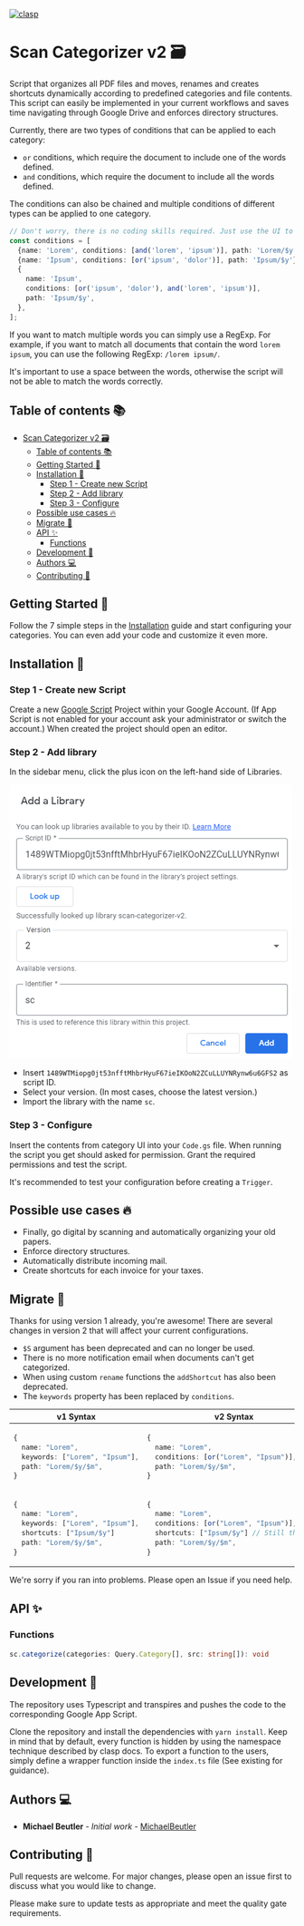 [![clasp](https://img.shields.io/badge/built%20with-clasp-4285f4.svg)](https://github.com/google/clasp)

# Scan Categorizer v2 🗃

Script that organizes all PDF files and moves, renames and creates shortcuts dynamically according to predefined categories and file contents. This script can easily be implemented in your current workflows and saves time navigating through Google Drive and enforces directory structures.

Currently, there are two types of conditions that can be applied to each category:

- `or` conditions, which require the document to include one of the words defined.
- `and` conditions, which require the document to include all the words defined.

The conditions can also be chained and multiple conditions of different types can be applied to one category.

```ts
// Don't worry, there is no coding skills required. Just use the UI to generate conditions!
const conditions = [
  {name: 'Lorem', conditions: [and('lorem', 'ipsum')], path: 'Lorem/$y'},
  {name: 'Ipsum', conditions: [or('ipsum', 'dolor')], path: 'Ipsum/$y'},
  {
    name: 'Ipsum',
    conditions: [or('ipsum', 'dolor'), and('lorem', 'ipsum')],
    path: 'Ipsum/$y',
  },
];
```

If you want to match multiple words you can simply use a RegExp. For example, if you want to match all documents that contain the word `lorem ipsum`, you can use the following RegExp: `/lorem ipsum/`.

It's important to use a space between the words, otherwise the script will not be able to match the words correctly.

## Table of contents 📚

- [Scan Categorizer v2 🗃](#scan-categorizer-v2-)
  - [Table of contents 📚](#table-of-contents-)
  - [Getting Started 🚀](#getting-started-)
  - [Installation 👾](#installation-)
    - [Step 1 - Create new Script](#step-1---create-new-script)
    - [Step 2 - Add library](#step-2---add-library)
    - [Step 3 - Configure](#step-3---configure)
  - [Possible use cases 🔥](#possible-use-cases-)
  - [Migrate 🚧](#migrate-)
  - [API ✨](#api-)
    - [Functions](#functions)
  - [Development 🦺](#development-)
  - [Authors 💻](#authors-)
  - [Contributing 🤝](#contributing-)

## Getting Started 🚀

Follow the 7 simple steps in the [Installation](#installation) guide and start configuring your categories. You can even add your code and customize it even more.

## Installation 👾

### Step 1 - Create new Script

Create a new [Google Script](https://script.google.com/) Project within your Google Account. (If App Script is not enabled for your account ask your administrator or switch the account.) When created the project should open an editor.

### Step 2 - Add library

In the sidebar menu, click the plus icon on the left-hand side of Libraries.

![Screenshot](assets/add_lib.png)

- Insert `1489WTMiopg0jt53nfftMhbrHyuF67ieIKOoN2ZCuLLUYNRynw6u6GFS2` as script ID.
- Select your version. (In most cases, choose the latest version.)
- Import the library with the name `sc`.

### Step 3 - Configure

Insert the contents from category UI into your `Code.gs` file.
When running the script you get should asked for permission. Grant the required permissions and test the script.

It's recommended to test your configuration before creating a `Trigger`.

## Possible use cases 🔥

- Finally, go digital by scanning and automatically organizing your old papers.
- Enforce directory structures.
- Automatically distribute incoming mail.
- Create shortcuts for each invoice for your taxes.

## Migrate 🚧

Thanks for using version 1 already, you're awesome! There are several changes in version 2 that will affect your current configurations.

- `$S` argument has been deprecated and can no longer be used.
- There is no more notification email when documents can't get categorized.
- When using custom `rename` functions the `addShortcut` has also been deprecated.
- The `keywords` property has been replaced by `conditions`.

<table>
    <thead>
        <tr>
            <th>v1 Syntax</th>
            <th>v2 Syntax</th>
        </tr>
    </thead>
    <tbody>
<tr>
<td>

```ts
{
  name: "Lorem",
  keywords: ["Lorem", "Ipsum"],
  path: "Lorem/$y/$m",
}
```

</td>
<td>

```ts
{
  name: "Lorem",
  conditions: [or("Lorem", "Ipsum")],
  path: "Lorem/$y/$m",
}
```

</td>
</tr>
<tr>
<td>

```ts
{
  name: "Lorem",
  keywords: ["Lorem", "Ipsum"],
  shortcuts: ["Ipsum/$y"]
  path: "Lorem/$y/$m",
}
```

</td>
<td>

```ts
{
  name: "Lorem",
  conditions: [or("Lorem", "Ipsum")],
  shortcuts: ["Ipsum/$y"] // Still the same
  path: "Lorem/$y/$m",
}
```

</td>
</tr>
</tbody>
</table>

We're sorry if you ran into problems. Please open an Issue if you need help.

## API ✨

### Functions
```ts
sc.categorize(categories: Query.Category[], src: string[]): void
```

## Development 🦺

The repository uses Typescript and transpires and pushes the code to the corresponding Google App Script.

Clone the repository and install the dependencies with `yarn install`.
Keep in mind that by default, every function is hidden by using the namespace technique described by clasp docs. To export a function to the users, simply define a wrapper function inside the `index.ts` file (See existing for guidance).

## Authors 💻

- **Michael Beutler** - _Initial work_ - [MichaelBeutler](https://github.com/MichaelBeutler)

## Contributing 🤝

Pull requests are welcome. For major changes, please open an issue first to discuss what you would like to change.

Please make sure to update tests as appropriate and meet the quality gate requirements.
